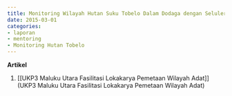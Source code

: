 ```yaml
---
title: Monitoring Wilayah Hutan Suku Tobelo Dalam Dodaga dengan Seluler - Mentoring 1 Maret 2015
date: 2015-03-01
categories:
- laporan
- mentoring
- Monitoring Hutan Tobelo
---
```


**Artikel**

1. [[UKP3 Maluku Utara Fasilitasi Lokakarya Pemetaan Wilayah Adat]](UKP3 Maluku Utara Fasilitasi Lokakarya Pemetaan Wilayah Adat)
